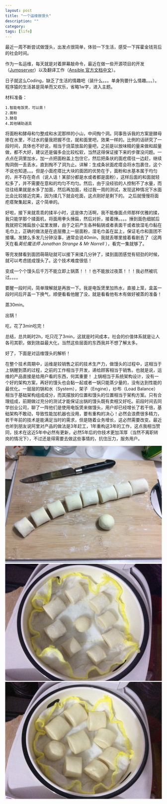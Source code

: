 ```yaml
---
layout: post
title: "一个运维做馒头"
description: ""
category: 
tags: [life]
---
```



最近一周不断尝试做馒头，出发点很简单，体验一下生活，感受一下挥霍金钱背后的社会时间。

作为一名运维，每天就是对着屏幕敲命令，最近在做一些开源项目的开发（[Jumpserver](https://github.com/ibuler/jumpserver)）以及翻译工作（[Ansible 官方文档中文](https://github.com/stanleylst/ansible-tran)）。

日子就这么Coding，缺乏了生活的情趣吧（装什么。。。单身狗要什么情趣。。。）。程序猿的生活甚是简单而又欢乐，省略1w字，进入主题。

材料准备：

    1.智能电饭煲，可以蒸！
    2.面粉
    3.酵母
    4.其他辅助道具

将面粉和酵母和匀整成和水泥那样的小山，中间掏个洞。同事告诉我的方案是酵母掺在水里，不过水的量我把握不住，就和面里吧，效果一样的。比例的话研究了一段时间，具体也不好说，相当于烧菜放盐的量吧，之前是以放味精的量来做和超量做，都不大好，建议还是偏多会比较松软，当然这得保证接下来的步骤没问题。一点点在洞里加水，加一点把面粉盖上包住它，然后把条状的面疙瘩往一边赶，继续掏洞倒一丢丢水，直到掏不了洞为止。详解：生成条状面疙瘩会将水包裹住，这个不说也知道。。。但是小面疙瘩比大块的面团的优势在于，面粉和水基本属于均匀的，并不存在奇点（说人话！某部分都是水或者都是面粉），这样后面的和面就轻松多了，并不需要在意和的均匀不均匀。然后，由于没经验的人控制不了水量，而往往结果就是水多了加面，然后再加面，经过我一周的测试，发现这种情况下水面比会比较接近完美，因为揉几下就会吃面，这点刚好是剩下的。
之后就慢慢将面疙瘩聚集起来，这个简单的。


好啦，接下来就乖乖的揉半小时，这是体力活啊，我不能像面点师那样优雅的揉，我只能学那个揉面机，将面用拳头捶扁，然后对折，接着捶。。。。捶到面色细腻后我就把它摊扁放小盆里发酵，由于之前产生各种黏锅或者表面干或者放湿毛巾黏在毛巾上，正确的做法是在底层撒上一层面粉，湿毛巾盖在盆上，保证毛巾和面团不接壤。发酵么多发几分钟没事，通常会说40min，我就丢哪里接着看剧去了（这两天在看*英伦魔法师* *Jonathan Strange & Mr Norrell* ），看完一集就够了。

等完发酵看到面团萌萌哒就可以接下来揉几分钟了，揉到面团感觉有韧劲的时候，就可以考虑搓成馒头了。这个技术难度很低！

变成一个个馒头后千万不能立即上锅蒸！！！也不能放过夜蒸！！！我必然被坑过。。。。

要醒一段时间，简单理解就是再放一下。我是电饭煲里加热水，直接上笼，盒盖一段时间后开盖一下换气，顺便看看他醒了没，就是看看他有木有做好被蒸的准备！

蒸30min。

出锅！

吃，花了3min吃完！

总结，总共耗时2h，吃只花了3min，这就是时间成本，社会的价值体系就是让人各司其职，做到效益最大化，当然这些层面的东西我并不想了解太多。

好了，下面是对运维馒头的解析！

在整个技术周期中，运维是较销售之前的技术生产力，做馒头的过程中，这相当于上锅醒到蒸的过程，之前的工作相当于开发，递给顾客相当于销售。也就是说，运维的产品直接是给用户看的东西，何其重要！
上锅相当于系统架构设计，没有一个好的架构方案，再好的馒头也会黏一起或者一锅只能蒸少量的，没有达到性能的最优化。一层层的锅和水（System），架子（Engine），纱布（Load Balance）相当于基础架构组成成分，而其摆放的位置和馒头的位置相当于架构方案。只有合理组成，前期做过充分的测试才能保证出锅的馒头既有卖相又好吃。前段时间去同学创业公司，聊了一阵他们是使用电饭煲来做馒头，用户却已经增长了若干倍，基础架构不敢动，导致性能加机器也没用，要有重构的决心！必然会浪费很多精力，若干年前的技术是能满足当时的需求，但是随着业务增长，这必然需要改变。最近也听到朋友说阿里对产品的做法是3年赶工，1年重构这3年的工作，这点我相当赞同，技术在这近5年中必然有更新，必然5年后的你技术更加浑厚（当然不离职转岗的情况下），不过还是得需要去做这些事情的，抗住压力，服务用户。


![](/assets/imgs/2015-09-13-01.jpg)
![](/assets/imgs/2015-09-13-02.jpg)
![](/assets/imgs/2015-09-13-03.jpg)


